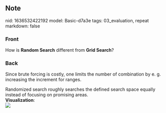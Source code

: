 ## Note
nid: 1636532422192
model: Basic-d7a3e
tags: 03_evaluation, repeat
markdown: false

### Front
How is <b>Random Search</b> different from <b>Grid Search</b>?

### Back
Since brute forcing is costly, one limits the number of combination
by e. g. increasing the increment for ranges.
<div>
  Randomized search roughly searches the defined search space
  equally instead of focusing on promising areas.
</div>
<div>
  <b>Visualization</b>:
</div>
<div><img src=
"paste-4160fc0a8a0ac5c0e7512a80bb21b0ea33dd159e.jpg"></div>
